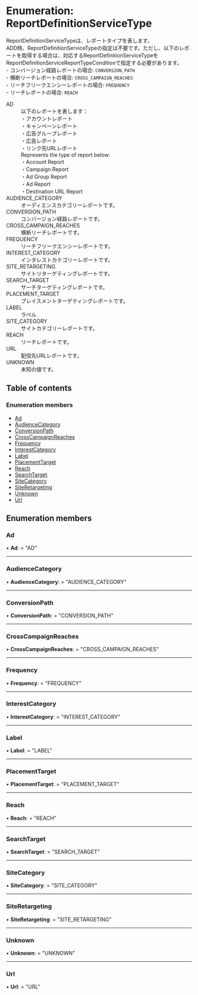 # Enumeration: ReportDefinitionServiceType


<div lang=\"ja\">   ReportDefinitionServiceTypeは、レポートタイプを表します。<br>   ADD時、ReportDefinitionServiceTypeの指定は不要です。ただし、以下のレポートを取得する場合は、対応するReportDefinitionServiceTypeをReportDefinitionServiceReportTypeConditionで指定する必要があります。<br>   - コンバージョン経路レポートの場合: <code>CONVERSION_PATH</code><br>   - 横断リーチレポートの場合: <code>CROSS_CAMPAIGN_REACHES</code><br>   - リーチフリークエンシーレポートの場合: <code>FREQUENCY</code><br>   - リーチレポートの場合: <code>REACH</code><br> </div>  <dl class=term>   <dt class=\"term__item\">AD</dt>   <dd class=\"term__desc\"><span lang=\"ja\">以下のレポートを表します：<br>・アカウントレポート<br>・キャンペーンレポート<br>・広告グループレポート<br>・広告レポート<br>・リンク先URLレポート<br></span><span lang=\"en\">Represents the type of report below:<br>・Account Report<br>・Campaign Report<br>・Ad Group Report<br>・Ad Report<br>・Destination URL Report<br></span></dd>   <dt class=\"term__item\">AUDIENCE_CATEGORY</dt>   <dd class=\"term__desc\"><span lang=\"ja\">オーディエンスカテゴリーレポートです。</span></dd>   <dt class=\"term__item\">CONVERSION_PATH</dt>   <dd class=\"term__desc\"><span lang=\"ja\">コンバージョン経路レポートです。</span></dd>   <dt class=\"term__item\">CROSS_CAMPAIGN_REACHES</dt>   <dd class=\"term__desc\"><span lang=\"ja\">横断リーチレポートです。</span></dd>   <dt class=\"term__item\">FREQUENCY</dt>   <dd class=\"term__desc\"><span lang=\"ja\">リーチフリークエンシーレポートです。</span></dd>   <dt class=\"term__item\">INTEREST_CATEGORY</dt>   <dd class=\"term__desc\"><span lang=\"ja\">インタレストカテゴリーレポートです。</span></dd>   <dt class=\"term__item\">SITE_RETARGETING</dt>   <dd class=\"term__desc\"><span lang=\"ja\">サイトリターゲティングレポートです。</span></dd>   <dt class=\"term__item\">SEARCH_TARGET</dt>   <dd class=\"term__desc\"><span lang=\"ja\">サーチターゲティングレポートです。</span></dd>   <dt class=\"term__item\">PLACEMENT_TARGET</dt>   <dd class=\"term__desc\"><span lang=\"ja\">プレイスメントターゲティングレポートです。</span></dd>   <dt class=\"term__item\">LABEL</dt>   <dd class=\"term__desc\"><span lang=\"ja\">ラベル</span></dd>   <dt class=\"term__item\">SITE_CATEGORY</dt>   <dd class=\"term__desc\"><span lang=\"ja\">サイトカテゴリーレポートです。</span></dd>   <dt class=\"term__item\">REACH</dt>   <dd class=\"term__desc\"><span lang=\"ja\">リーチレポートです。</span></dd>   <dt class=\"term__item\">URL</dt>   <dd class=\"term__desc\"><span lang=\"ja\">配信先URLレポートです。</span></dd>   <dt class=\"term__item\">UNKNOWN</dt>   <dd class=\"term__desc\"><span lang=\"ja\">未知の値です。</span></dd> </dl>

## Table of contents

### Enumeration members

- [Ad](reportdefinitionservicetype.md#ad)
- [AudienceCategory](reportdefinitionservicetype.md#audiencecategory)
- [ConversionPath](reportdefinitionservicetype.md#conversionpath)
- [CrossCampaignReaches](reportdefinitionservicetype.md#crosscampaignreaches)
- [Frequency](reportdefinitionservicetype.md#frequency)
- [InterestCategory](reportdefinitionservicetype.md#interestcategory)
- [Label](reportdefinitionservicetype.md#label)
- [PlacementTarget](reportdefinitionservicetype.md#placementtarget)
- [Reach](reportdefinitionservicetype.md#reach)
- [SearchTarget](reportdefinitionservicetype.md#searchtarget)
- [SiteCategory](reportdefinitionservicetype.md#sitecategory)
- [SiteRetargeting](reportdefinitionservicetype.md#siteretargeting)
- [Unknown](reportdefinitionservicetype.md#unknown)
- [Url](reportdefinitionservicetype.md#url)

## Enumeration members

### Ad

• **Ad**: = "AD"

___

### AudienceCategory

• **AudienceCategory**: = "AUDIENCE\_CATEGORY"

___

### ConversionPath

• **ConversionPath**: = "CONVERSION\_PATH"

___

### CrossCampaignReaches

• **CrossCampaignReaches**: = "CROSS\_CAMPAIGN\_REACHES"

___

### Frequency

• **Frequency**: = "FREQUENCY"

___

### InterestCategory

• **InterestCategory**: = "INTEREST\_CATEGORY"

___

### Label

• **Label**: = "LABEL"

___

### PlacementTarget

• **PlacementTarget**: = "PLACEMENT\_TARGET"

___

### Reach

• **Reach**: = "REACH"

___

### SearchTarget

• **SearchTarget**: = "SEARCH\_TARGET"

___

### SiteCategory

• **SiteCategory**: = "SITE\_CATEGORY"

___

### SiteRetargeting

• **SiteRetargeting**: = "SITE\_RETARGETING"

___

### Unknown

• **Unknown**: = "UNKNOWN"

___

### Url

• **Url**: = "URL"
